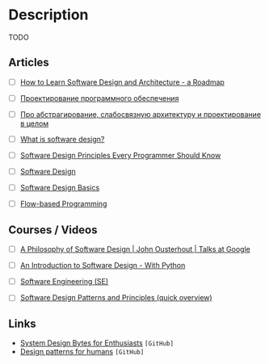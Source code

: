 # Description

TODO


## Articles

- [ ] [How to Learn Software Design and Architecture - a Roadmap](https://www.freecodecamp.org/news/software-design/)
- [ ] [Проектирование программного обеспечения](https://habr.com/ru/company/edison/blog/267569/)
- [ ] [Про абстрагирование, слабосвязную архитектуру и проектирование в целом](https://habr.com/ru/post/171331/)
- [ ] [What is software design?](https://www.quora.com/What-is-software-design)
- [ ] [Software Design Principles Every Programmer Should Know](https://medium.com/@peterlee2068/software-design-principles-every-programmer-should-know-c164a83c6f87)
- [ ] [Software Design](https://www.sciencedirect.com/topics/computer-science/software-design)
- [ ] [Software Design Basics](https://www.tutorialspoint.com/software_engineering/software_design_basics.htm)
- [ ] [Flow-based Programming](https://jpaulm.github.io/fbp/index.html)


## Courses / Videos

- [ ] [A Philosophy of Software Design | John Ousterhout | Talks at Google](https://youtu.be/bmSAYlu0NcY)
- [ ] [An Introduction to Software Design - With Python](https://youtu.be/-njsRb8Tn70)
- [ ] [Software Engineering (SE)](https://youtube.com/playlist?list=PLrjkTql3jnm9b5nr-ggx7Pt1G4UAHeFlJ)
- [ ] [Software Design Patterns and Principles (quick overview)](https://youtu.be/WV2Ed1QTst8)


## Links

- [System Design Bytes for Enthusiasts](https://github.com/codersguild/System-Design) `[GitHub]`
- [Design patterns for humans](https://github.com/kamranahmedse/design-patterns-for-humans) `[GitHub]`
